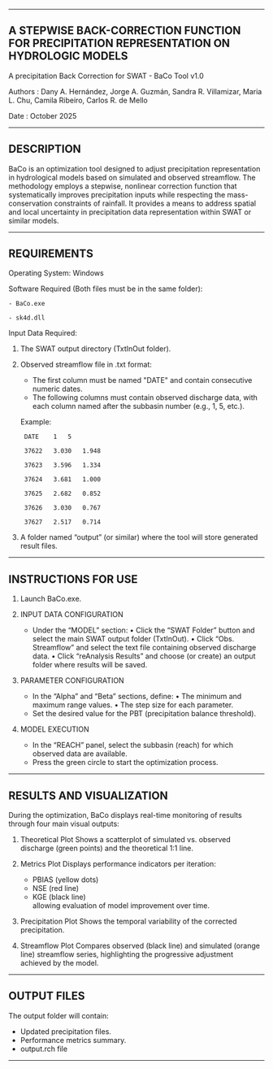 ------------
A STEPWISE BACK-CORRECTION FUNCTION FOR PRECIPITATION REPRESENTATION ON HYDROLOGIC MODELS
------------

A precipitation Back Correction for SWAT - BaCo Tool v1.0

Authors : Dany A. Hernández, Jorge A. Guzmán, Sandra R. Villamizar, Maria L. Chu, Camila Ribeiro, Carlos R. de Mello

Date    : October 2025

------------
DESCRIPTION
------------

BaCo is an optimization tool designed to adjust precipitation representation in hydrological models based on simulated and observed streamflow. The methodology employs a stepwise, nonlinear correction function that systematically improves precipitation inputs while respecting the mass-conservation constraints of rainfall. It provides a means to address spatial and local uncertainty in precipitation data representation within SWAT or similar models.

------------
REQUIREMENTS
------------
Operating System: Windows

Software Required (Both files must be in the same folder):

    - BaCo.exe
    
    - sk4d.dll
      

Input Data Required:
1. The SWAT output directory (TxtInOut folder).
2. Observed streamflow file in .txt format:
   - The first column must be named "DATE" and contain consecutive numeric dates.
   - The following columns must contain observed discharge data, with each column named after the subbasin number (e.g., 1, 5, etc.).

    Example:

        DATE	1	5

        37622	3.030	1.948

        37623	3.596	1.334

        37624	3.681	1.000

        37625	2.682	0.852

        37626	3.030	0.767

        37627	2.517	0.714


3. A folder named “output” (or similar) where the tool will store generated result files.

------------
INSTRUCTIONS FOR USE
------------

1.  Launch BaCo.exe.

2.  INPUT DATA CONFIGURATION
     - Under the “MODEL” section:
       • Click the “SWAT Folder” button and select the main SWAT output folder (TxtInOut).
       • Click “Obs. Streamflow” and select the text file containing observed discharge data.
       • Click “reAnalysis Results” and choose (or create) an output folder where results will be saved.

3.  PARAMETER CONFIGURATION
     - In the “Alpha” and “Beta” sections, define:
         • The minimum and maximum range values.
         • The step size for each parameter.
     - Set the desired value for the PBT (precipitation balance threshold).

4.  MODEL EXECUTION
     - In the “REACH” panel, select the subbasin (reach) for which observed data are available.
     - Press the green circle to start the optimization process.

------------
RESULTS AND VISUALIZATION
------------
During the optimization, BaCo displays real-time monitoring of results through four main visual outputs:

1. Theoretical Plot
   Shows a scatterplot of simulated vs. observed discharge (green points) and the theoretical 1:1 line.

2. Metrics Plot
   Displays performance indicators per iteration:  
   - PBIAS (yellow dots)  
   - NSE (red line)  
   - KGE (black line)  
   allowing evaluation of model improvement over time.

3. Precipitation Plot
   Shows the temporal variability of the corrected precipitation.

4. Streamflow Plot 
   Compares observed (black line) and simulated (orange line) streamflow series, highlighting the progressive adjustment achieved by the model.

------------
OUTPUT FILES
------------
The output folder will contain:
- Updated precipitation files.
- Performance metrics summary.
- output.rch file
------------
